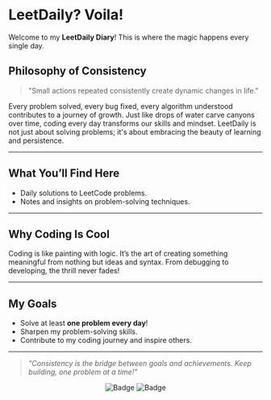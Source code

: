 #  **LeetDaily? Voila!** 

Welcome to my **LeetDaily Diary**!  This is where the magic happens every single day. 

##  **Philosophy of Consistency**

> "Small actions repeated consistently create dynamic changes in life." 

Every problem solved, every bug fixed, every algorithm understood contributes to a journey of growth. Just like drops of water carve canyons over time, coding every day transforms our skills and mindset. LeetDaily is not just about solving problems; it's about embracing the beauty of learning and persistence. 

---

##  **What You’ll Find Here**
- Daily solutions to LeetCode problems.
- Notes and insights on problem-solving techniques.

---

##  **Why Coding Is Cool**

Coding is like painting with logic.  It’s the art of creating something meaningful from nothing but ideas and syntax. From debugging to developing, the thrill never fades! 

---

##  **My Goals**
- Solve at least **one problem every day**! 
- Sharpen my problem-solving skills. 
- Contribute to my coding journey and inspire others. 

---


>  *"Consistency is the bridge between goals and achievements. Keep building, one problem at a time!"* 



<p align="center">
    <img src="https://img.shields.io/badge/Code-Life%20Hack%20Tool-blue" alt="Badge">
    <img src="https://img.shields.io/badge/Consistency-Game%20Changer-brightgreen" alt="Badge">
</p>

